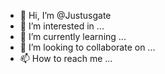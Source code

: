 - 👋 Hi, I’m @Justusgate
- 👀 I’m interested in ...
- 🌱 I’m currently learning ...
- 💞️ I’m looking to collaborate on ...
- 📫 How to reach me ...

<!---
Justusgate/Justusgate is a ✨ special ✨ repository because its `README.md` (this file) appears on your GitHub profile.
You can click the Preview link to take a look at your changes.
--->

